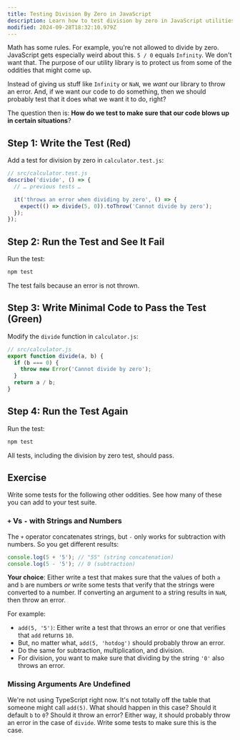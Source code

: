 ```yaml
---
title: Testing Division By Zero in JavaScript
description: Learn how to test division by zero in JavaScript utilities.
modified: 2024-09-28T18:32:10.979Z
---
```


Math has some rules. For example, you're not allowed to divide by zero. JavaScript gets especially weird about this. `5 / 0` equals `Infinity`. We don't want that. The purpose of our utility library is to protect us from some of the oddities that might come up.

Instead of giving us stuff like `Infinity` or `NaN`, we _want_ our library to throw an error. And, if we want our code to do something, then we should probably test that it does what we want it to do, right?

The question then is: **How do we test to make sure that our code blows up in certain situations**?

## Step 1: Write the Test (Red)

Add a test for division by zero in `calculator.test.js`:

```javascript
// src/calculator.test.js
describe('divide', () => {
  // … previous tests …

  it('throws an error when dividing by zero', () => {
    expect(() => divide(5, 0)).toThrow('Cannot divide by zero');
  });
});
```

## Step 2: Run the Test and See It Fail

Run the test:

```bash
npm test
```

The test fails because an error is not thrown.

## Step 3: Write Minimal Code to Pass the Test (Green)

Modify the `divide` function in `calculator.js`:

```javascript
// src/calculator.js
export function divide(a, b) {
  if (b === 0) {
    throw new Error('Cannot divide by zero');
  }
  return a / b;
}
```

## Step 4: Run the Test Again

Run the test:

```bash
npm test
```

All tests, including the division by zero test, should pass.

## Exercise

Write some tests for the following other oddities. See how many of these you can add to your test suite.

### `+` Vs `-` with Strings and Numbers

The `+` operator concatenates strings, but `-` only works for subtraction with numbers. So you get different results:

```javascript
console.log(5 + '5'); // "55" (string concatenation)
console.log(5 - '5'); // 0 (subtraction)
```

**Your choice**: Either write a test that makes sure that the values of both `a` and `b` are numbers _or_ write some tests that verify that the strings were converted to a number. If converting an argument to a string results in `NaN`, then throw an error.

For example:

- `add(5, '5')`: Either write a test that throws an error or one that verifies that `add` returns `10`.
- But, no matter what, `add(5, 'hotdog')` should probably throw an error.
- Do the same for subtraction, multiplication, and division.
- For division, you want to make sure that dividing by the string `'0'` also throws an error.

### Missing Arguments Are Undefined

We're not using TypeScript right now. It's not totally off the table that someone might call `add(5)`. What should happen in this case? Should it default `b` to `0`? Should it throw an error? Either way, it should probably throw an error in the case of `divide`. Write some tests to make sure this is the case.
